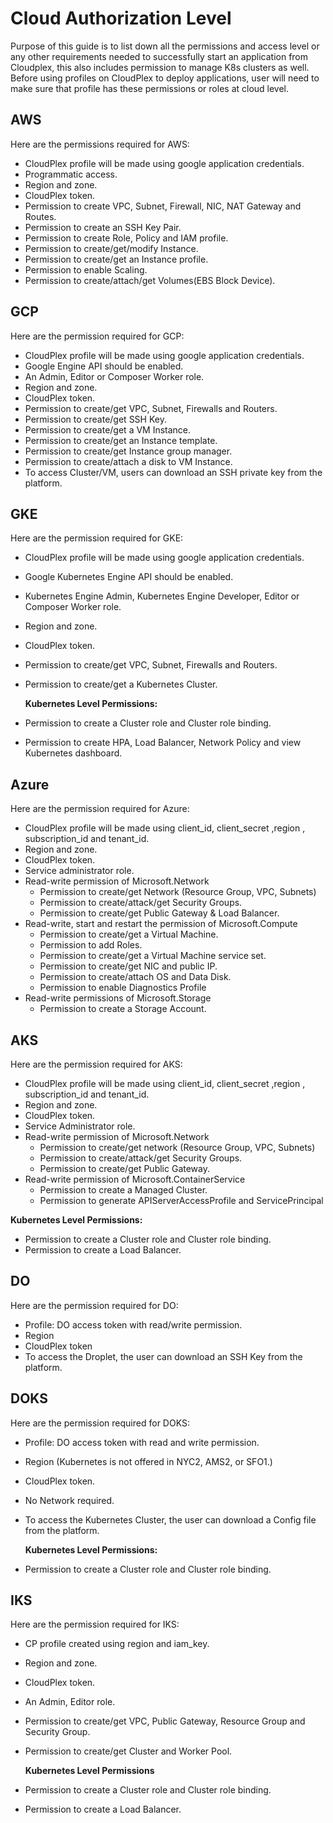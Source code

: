 # Cloud Authorization Level

Purpose of this guide is to list down all the permissions and access level or any other requirements needed to successfully start an application from Cloudplex, this also includes permission to manage K8s clusters as well. Before using profiles on CloudPlex to deploy applications, user will need to make sure that profile has these permissions or roles at cloud level.

## AWS

Here are the permissions required for AWS:

- CloudPlex profile will be made using google application credentials.
- Programmatic access.
- Region and zone.
- CloudPlex token. 
- Permission to create VPC, Subnet, Firewall, NIC, NAT Gateway and Routes.
- Permission to create an SSH Key Pair.
- Permission to create Role, Policy and IAM profile. 
- Permission to create/get/modify Instance.
- Permission to create/get an Instance profile.
- Permission to enable Scaling.
- Permission to create/attach/get Volumes(EBS Block Device).

## GCP

Here are the permission required for GCP:

- CloudPlex profile will be made using google application credentials.
- Google Engine API should be enabled.
- An Admin, Editor or Composer Worker role.
- Region and zone.
- CloudPlex token. 
- Permission to create/get VPC, Subnet, Firewalls and Routers. 
- Permission to create/get SSH Key.
- Permission to create/get a VM Instance.
- Permission to create/get an Instance template.
- Permission to create/get Instance group manager.
- Permission to create/attach a disk to VM Instance. 
- To access Cluster/VM, users can download an SSH private key from the platform.

## GKE

Here are the permission required for GKE:

- CloudPlex profile will be made using google application credentials.

- Google Kubernetes Engine API should be enabled.

- Kubernetes Engine Admin, Kubernetes Engine Developer, Editor or Composer Worker role.

- Region and zone.

- CloudPlex token. 

- Permission to create/get VPC, Subnet, Firewalls and Routers. 

- Permission to create/get a Kubernetes Cluster.

  **Kubernetes Level Permissions:**

- Permission to create a Cluster role and Cluster role binding.

- Permission to create HPA, Load Balancer, Network Policy and view Kubernetes dashboard. 

## Azure

Here are the permission required for Azure:

- CloudPlex profile will be made using client_id, client_secret ,region , subscription_id and tenant_id.
- Region and zone.
- CloudPlex token.
-  Service administrator role.
- Read-write permission of Microsoft.Network
  - Permission to create/get Network (Resource Group, VPC, Subnets)
  - Permission to create/attack/get Security Groups.
  - Permission to create/get Public Gateway & Load Balancer.
- Read-write, start and restart the permission of Microsoft.Compute
  - Permission to create/get a Virtual Machine.
  - Permission to add Roles.
  - Permission to create/get a Virtual Machine service set.
  - Permission to create/get NIC and public IP.
  - Permission to create/attach OS and Data Disk.
  - Permission to enable Diagnostics Profile
- Read-write permissions of Microsoft.Storage
  - Permission to create a Storage Account.

## AKS 

Here are the permission required for AKS:

- CloudPlex profile will be made using client_id, client_secret ,region , subscription_id and tenant_id.
- Region and zone.
- CloudPlex token.
- Service Administrator role.
- Read-write permission of Microsoft.Network
  - Permission to create/get network (Resource Group, VPC, Subnets)
  - Permission to create/attack/get Security Groups.
  - Permission to create/get Public Gateway.
- Read-write permission of Microsoft.ContainerService
  - Permission to create a Managed Cluster.
  - Permission to generate APIServerAccessProfile and ServicePrincipal

**Kubernetes Level Permissions:**

- Permission to create a Cluster role and Cluster role binding.
- Permission to create a Load Balancer. 

## DO

Here are the permission required for DO:

- Profile: DO access token with read/write permission.
- Region 
- CloudPlex token
- To access the Droplet, the user can download an SSH Key from the platform. 

## DOKS

Here are the permission required for DOKS:

- Profile: DO access token with read and write permission.

- Region (Kubernetes is not offered in NYC2, AMS2, or SFO1.)

- CloudPlex token.

- No Network required.

- To access the Kubernetes Cluster, the user can download a Config file from the platform. 

  **Kubernetes Level Permissions:**

- Permission to create a Cluster role and Cluster role binding.

## IKS

Here are the permission required for IKS:

- CP profile created using region and iam_key.

- Region and zone.

- CloudPlex token.

- An Admin, Editor role.

- Permission to create/get  VPC, Public Gateway, Resource Group and Security Group. 

- Permission to create/get Cluster and Worker Pool.

  **Kubernetes Level Permissions**

- Permission to create a Cluster role and Cluster role binding.

- Permission to create a Load Balancer. 